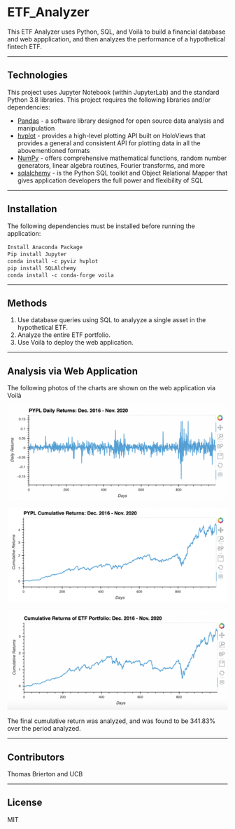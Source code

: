 # ETF_Analyzer

This ETF Analyzer uses Python, SQL, and Voilà to build a financial database and web appplication, and then analyzes the performance of a hypothetical fintech ETF.

---

## Technologies

This project uses Jupyter Notebook (within JupyterLab) and the standard Python 3.8 libraries. This project requires the following libraries and/or dependencies:

- [Pandas](https://pandas.pydata.org/) - a software library designed for open source data analysis and manipulation
- [hvplot](https://hvplot.holoviz.org/) - provides a high-level plotting API built on HoloViews that provides a general and consistent API for plotting data in all the abovementioned formats
- [NumPy](https://numpy.org/) - offers comprehensive mathematical functions, random number generators, linear algebra routines, Fourier transforms, and more
- [sqlalchemy](https://www.sqlalchemy.org/) - is the Python SQL toolkit and Object Relational Mapper that gives application developers the full power and flexibility of SQL

---

## Installation

The following dependencies must be installed before running the application:
```
Install Anaconda Package
Pip install Jupyter
conda install -c pyviz hvplot 
pip install SQLAlchemy
conda install -c conda-forge voila
```
---

## Methods

1. Use database queries using SQL to analyyze a single asset in the hypothetical ETF.
2. Analyze the entire ETF portfolio.
3. Use Voilà to deploy the web application.

---

## Analysis via Web Application

The following photos of the charts are shown on the web application via Voilà

![](https://github.com/ThomasBrierton/ETF_Analyzer/blob/main/Photos/Screen%20Shot%202022-02-20%20at%202.00.51%20PM.png)

![](https://github.com/ThomasBrierton/ETF_Analyzer/blob/main/Photos/Screen%20Shot%202022-02-20%20at%202.00.59%20PM.png)

![](https://github.com/ThomasBrierton/ETF_Analyzer/blob/main/Photos/Screen%20Shot%202022-02-20%20at%202.01.18%20PM.png)

The final cumulative return was analyzed, and was found to be 341.83% over the period analyzed.

---

## Contributors 

Thomas Brierton and UCB

---

## License

MIT
